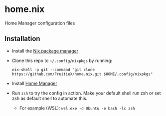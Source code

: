 # home.nix
Home Manager configuration files

## Installation

- Install the [Nix package manager](https://nixos.org/download.html#nix-quick-install)
- Clone this repo to `~/.config/nixpkgs` by running:

  `nix-shell -p git --command "git clone https://github.com/FruitieX/home.nix.git $HOME/.config/nixpkgs"`

- Install [Home Manager](https://github.com/nix-community/home-manager#installation)
- Run `zsh` to try the config in action. Make your default shell run zsh or set zsh as default shell to automate this.
  - For example (WSL): `wsl.exe -d Ubuntu -e bash -lc zsh`
